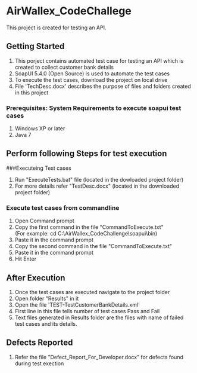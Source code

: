 # AirWallex_CodeChallege
This project is created for testing an API.

## Getting Started
  1. This porject contains automated test case for testing an API which is created to collect customer bank details <br>
  2. SoapUI 5.4.0 (Open Source) is used to automate the test cases <br>
  3. To execute the test cases, download the project on local drive
  4. File 'TechDesc.docx' describes the purpose of files and folders created in this project
  
### Prerequisites: System Requirements to execute soapui test cases
  1. Windows XP or later <br>
  2. Java 7 <br>
  
## Perform following Steps for test execution
  ###Executeing Test cases
  1. Run "ExecuteTests.bat" file (located in the dowloaded project folder)
  2. For more details refer "TestDesc.docx" (located in the downloaded project folder)
  
  
  ### Execute test cases from commandline
  1. Open Command prompt <br>
  2. Copy the first command in the file "CommandToExecute.txt" <br> (For example: cd C:\AirWallex_CodeChallenge\soapui\bin)
  3. Paste it in the command prompt <br>
  4. Copy the second command in the file "CommandToExecute.txt" <br> 
  5. Paste it in the command prompt <br>
  6. Hit Enter

## After Execution
   1. Once the test cases are executed navigate to the project folder <br>
   2. Open folder "Results" in it <br>
   3. Open the file 'TEST-TestCustomerBankDetails.xml' <br>
   4. First line in this file tells number of test cases Pass and Fail <br>
   5. Text files generated in Results folder are the files with name of failed test cases and its details.

## Defects Reported
  1. Refer the file "Defect_Report_For_Developer.docx" for defects found during test exection

  
    
  
  

